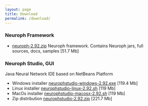 ```yaml
---
layout: page
title: Download
permalink: /download/
---
```


### Neuroph Framework

* [neuroph-2.92.zip](http://sourceforge.net/projects/neuroph/files/neuroph-2.92/neuroph-2.92.zip/download)
  Neuroph framework. Contains Neuroph jars, full sources, docs, samples [51.7 Mb]

### Neuroph Studio, GUI

Java Neural Network IDE based on NetBeans Platform

* Windows installer [neurophstudio-windows-2.92.exe](http://sourceforge.net/projects/neuroph/files/neuroph-2.92/neurophstudio-windows-2.92.exe/download) [119.4 Mb]
* Linux installer [neurophstudio-linux-2.92.sh](http://sourceforge.net/projects/neuroph/files/neuroph-2.92/neurophstudio-linux-2.92.sh/download) [119 Mb]
* MacOs installer [neurophstudio-macosx-2.92.sh](http://sourceforge.net/projects/neuroph/files/neuroph-2.92/neurophstudio-macosx-2.92.tgz/download) [119 Mb]
* Zip distribution [neurophstudio-2.92.zip](http://sourceforge.net/projects/neuroph/files/neuroph-2.92/neurophstudio-2.92.zip/download)  [221.7 Mb]
